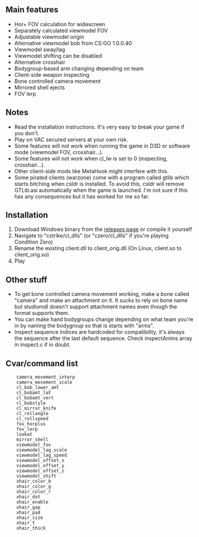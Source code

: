 ## Main features

- Hor+ FOV calculation for widescreen
- Separately calculated viewmodel FOV
- Adjustable viewmodel origin
- Alternative viewmodel bob from CS:GO 1.0.0.40
- Viewmodel sway/lag
- Viewmodel shifting can be disabled
- Alternative crosshair
- Bodygroup-based arm changing depending on team
- Client-side weapon inspecting
- Bone controlled camera movement
- Mirrored shell ejects
- FOV lerp

## Notes

- Read the installation instructions. It's very easy to break your game if you don't.
- Play on VAC secured servers at your own risk.
- Some features will not work when running the game in D3D or software mode (viewmodel FOV, crosshair...).
- Some features will not work when cl_lw is set to 0 (inspecting, crosshair...).
- Other client-side mods like MetaHook might interfere with this.
- Some pirated clients (warzone) come with a program called gtlib which starts bitching when csldr is installed. To avoid this, csldr will remove GTLib.asi automatically when the game is launched. I'm not sure if this has any consequences but it has worked for me so far.

## Installation

1. Download Windows binary from the [releases page](https://github.com/mikkokko/csldr/releases) or compile it yourself
2. Navigate to "cstrike/cl_dlls" (or "czero/cl_dlls" if you're playing Condition Zero)
3. Rename the existing client.dll to client_orig.dll (On Linux, client.so to client_orig.so)
4. Play

## Other stuff

- To get bone controlled camera movement working, make a bone called "camera" and make an attachment on it. It sucks to rely on bone name but studiomdl doesn't support attachment names even though the format supports them.
- You can make hand bodygroups change depending on what team you're in by naming the bodygroup so that is starts with "arms".
- Inspect sequence indices are hardcoded for compatibility, it's always the sequence after the last default sequence. Check inspectAnims array in inspect.c if in doubt.

## Cvar/command list

        camera_movement_interp
        camera_movement_scale
        cl_bob_lower_amt
        cl_bobamt_lat
        cl_bobamt_vert
        cl_bobstyle
        cl_mirror_knife
        cl_rollangle
        cl_rollspeed
        fov_horplus
        fov_lerp
        lookat
        mirror_shell
        viewmodel_fov
        viewmodel_lag_scale
        viewmodel_lag_speed
        viewmodel_offset_x
        viewmodel_offset_y
        viewmodel_offset_z
        viewmodel_shift
        xhair_color_b
        xhair_color_g
        xhair_color_r
        xhair_dot
        xhair_enable
        xhair_gap
        xhair_pad
        xhair_size
        xhair_t
        xhair_thick
